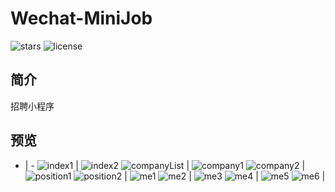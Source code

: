 # Wechat-MiniJob

![stars](https://img.shields.io/github/stars/Zoctan/Wechat-MiniJob.svg?style=flat-square&label=Stars)
![license](https://img.shields.io/github/license/Zoctan/Wechat-MiniJob.svg?style=flat-square)

## 简介

招聘小程序

## 预览

- | -
![index1](https://github.com/Zoctan/Wechat-MiniJob/blob/master/README/index1.png) | ![index2](https://github.com/Zoctan/Wechat-MiniJob/blob/master/README/index2.png)
![companyList](https://github.com/Zoctan/Wechat-MiniJob/blob/master/README/companyList.png) | ![company1](https://github.com/Zoctan/Wechat-MiniJob/blob/master/README/company1.png)
![company2](https://github.com/Zoctan/Wechat-MiniJob/blob/master/README/company2.png) | ![position1](https://github.com/Zoctan/Wechat-MiniJob/blob/master/README/position1.png)
![position2](https://github.com/Zoctan/Wechat-MiniJob/blob/master/README/position2.png) | ![me1](https://github.com/Zoctan/Wechat-MiniJob/blob/master/README/me1.png)
![me2](https://github.com/Zoctan/Wechat-MiniJob/blob/master/README/me2.png) | ![me3](https://github.com/Zoctan/Wechat-MiniJob/blob/master/README/me3.png)
![me4](https://github.com/Zoctan/Wechat-MiniJob/blob/master/README/me4.png) | ![me5](https://github.com/Zoctan/Wechat-MiniJob/blob/master/README/me5.png)
![me6](https://github.com/Zoctan/Wechat-MiniJob/blob/master/README/me6.png) | 
